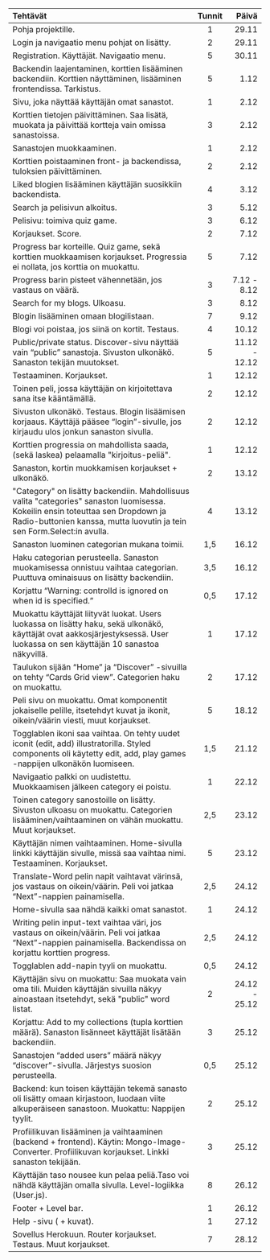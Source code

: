 | Tehtävät |  Tunnit  | Päivä |
|:-----|:--------:|------:|
| Pohja projektille. | 1  | 29.11 |
| Login ja navigaatio menu pohjat on lisätty. |  2 | 29.11 |
| Registration. Käyttäjät. Navigaatio menu. | 5 | 30.11 |
| Backendin laajentaminen, korttien lisääminen backendiin. Korttien näyttäminen, lisääminen frontendissa. Tarkistus. | 5 | 1.12 |
| Sivu, joka näyttää käyttäjän omat sanastot. | 1 | 2.12 |
| Korttien tietojen päivittäminen. Saa lisätä, muokata ja päivittää kortteja vain omissa sanastoissa. | 3 | 2.12 |
| Sanastojen muokkaaminen. | 1 | 2.12 |
| Korttien poistaaminen front- ja backendissa, tuloksien päivittäminen.   | 2 | 2.12 |
| Liked blogien lisääminen käyttäjän suosikkiin backendista. | 4 | 3.12 |
| Search ja pelisivun alkoitus. | 3 | 5.12 |
| Pelisivu: toimiva quiz game. | 3 | 6.12 |
| Korjaukset. Score. | 2 | 7.12 |
| Progress bar korteille. Quiz game, sekä korttien muokkaamisen korjaukset. Progressia ei nollata, jos korttia on muokattu. | 5 | 7.12 |
| Progress barin pisteet vähennetään, jos vastaus on väärä. | 3 | 7.12 - 8.12 |
| Search for my blogs. Ulkoasu. | 3 | 8.12 |
| Blogin lisääminen omaan blogilistaan. | 7 | 9.12 |
| Blogi voi poistaa, jos siinä on kortit. Testaus. | 4 | 10.12 |
| Public/private status. Discover-sivu näyttää vain “public” sanastoja. Sivuston ulkonäkö. Sanaston tekijän muutokset. | 5 | 11.12 - 12.12 |
| Testaaminen. Korjaukset. | 1 | 12.12 |
| Toinen peli, jossa käyttäjän on kirjoitettava sana itse kääntämällä. | 2 | 12.12 |
| Sivuston ulkonäkö. Testaus. Blogin lisäämisen korjaaus. Käyttäjä pääsee “login”-sivulle, jos kirjaudu ulos jonkun sanaston sivulla. | 2 | 12.12 |
| Korttien progressia on mahdollista saada, (sekä laskea) pelaamalla "kirjoitus-peliä". | 1 | 12.12 |
| Sanaston, kortin muokkamisen korjaukset + ulkonäkö. | 2 | 13.12 |
| "Category" on lisätty backendiin. Mahdollisuus valita "categories" sanaston luomisessa. Kokeilin ensin toteuttaa sen Dropdown ja Radio-buttonien kanssa, mutta luovutin ja tein sen Form.Select:in avulla. | 4 | 13.12 |
| Sanaston luominen categorian mukana toimii. | 1,5 | 16.12 |
| Haku categorian perusteella. Sanaston muokamisessa onnistuu vaihtaa categorian. Puuttuva ominaisuus on lisätty backendiin. | 3,5 | 16.12|
| Korjattu “Warning: controlId is ignored on <FormControl> when id is specified.” | 0,5 | 17.12 |
| Muokattu käyttäjät liityvät luokat. Users luokassa on lisätty haku, sekä ulkonäkö, käyttäjät ovat aakkosjärjestyksessä. User luokassa on sen käyttäjän 10 sanastoa näkyvillä. | 1 | 17.12 |
| Taulukon sijään “Home” ja “Discover” -sivuilla on tehty “Cards Grid view”. Categorien haku on muokattu. | 2 | 17.12 |
| Peli sivu on muokattu. Omat komponentit jokaiselle pelille, itsetehdyt kuvat ja ikonit, oikein/väärin viesti, muut korjaukset. | 5 | 18.12 |
| Togglablen ikoni saa vaihtaa. On tehty uudet iconit (edit, add) illustratorilla. Styled components oli käytetty edit, add, play games -nappijen ulkonäkön luomiseen. | 1,5 | 21.12 |
| Navigaatio palkki on uudistettu. Muokkaamisen jälkeen category ei poistu. | 1 | 22.12|
| Toinen category sanostoille on lisätty. Sivuston ulkoasu on muokattu. Categorien lisääminen/vaihtaaminen on vähän muokattu. Muut korjaukset. | 2,5 | 23.12 |
| Käyttäjän nimen vaihtaaminen. Home-sivulla linkki käyttäjän sivulle, missä saa vaihtaa nimi. Testaaminen. Korjaukset. | 5 | 23.12 |
| Translate-Word pelin napit vaihtavat värinsä, jos vastaus on oikein/väärin. Peli voi jatkaa “Next”-nappien painamisella. | 2,5 | 24.12 |
| Home-sivulla saa nähdä kaikki omat sanastot. | 1 | 24.12 |
| Writing pelin input-text vaihtaa väri, jos vastaus on oikein/väärin. Peli voi jatkaa “Next”-nappien painamisella. Backendissa on korjattu korttien progress. | 2,5 | 24.12 |
| Togglablen add-napin tyyli on muokattu. | 0,5 | 24.12 |
| Käyttäjän sivu on muokattu: Saa muokata vain oma tili. Muiden käyttäjän sivuilla näkyy ainoastaan itsetehdyt, sekä "public" word listat. | 2 | 24.12 - 25.12 |
| Korjattu: Add to my collections (tupla korttien määrä). Sanaston lisänneet käyttäjät lisätään backendiin. | 3 | 25.12 |
| Sanastojen “added users” määrä näkyy “discover”-sivulla. Järjestys suosion perusteella. | 0,5 | 25.12 |
| Backend: kun toisen käyttäjän tekemä sanasto oli lisätty omaan kirjastoon, luodaan viite alkuperäiseen sanastoon. Muokattu: Nappijen tyylit. | 2 | 25.12 |
| Profiilikuvan lisääminen ja vaihtaaminen (backend + frontend). Käytin: Mongo-Image-Converter. Profiilikuvan korjaukset. Linkki sanaston tekijään. | 3 | 25.12 |
| Käyttäjän taso nousee kun pelaa peliä.Taso voi nähdä käyttäjän omalla sivulla. Level-logiikka (User.js). | 8 | 26.12 |
| Footer + Level bar. | 1 | 26.12 |
| Help -sivu ( + kuvat). | 1 | 27.12 |
| Sovellus Herokuun. Router korjaukset. Testaus. Muut korjaukset. | 7 | 28.12 |
